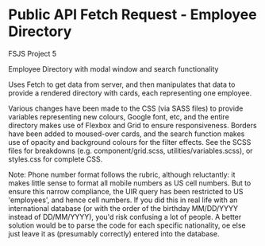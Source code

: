 # Public API Fetch Request - Employee Directory
FSJS Project 5

Employee Directory with modal window and search functionality

Uses Fetch to get data from server, and then manipulates that data to provide a rendered directory with cards, each representing one employee.

Various changes have been made to the CSS (via SASS files) to provide variables representing new colours, Google font, etc, and the entire directory makes use of Flexbox and Grid to ensure responsiveness. Borders have been added to moused-over cards, and the search function makes use of opacity and background colours for the filter effects.
See the SCSS files for breakdowns (e.g. component/grid.scss, utilities/variables.scss), or styles.css for complete CSS.



Note: Phone number format follows the rubric, although reluctantly: it makes little sense to format all mobile numbers as US cell numbers. But to ensure this narrow compliance, the UIR query has been restricted to US 'employees', and hence cell numbers. If you did this in real life with an international database (or with the order of the birthday MM/DD/YYYY instead of DD/MM/YYYY), you'd risk confusing a lot of people. A better solution would be to parse the code for each specific nationality, oe else just leave it as (presumably correctly) entered into the database.
